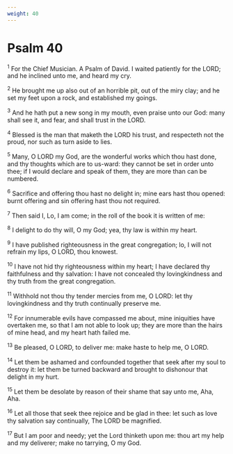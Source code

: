 ```yaml
---
weight: 40
---
```


# Psalm 40

<sup>1</sup> For the Chief Musician. A Psalm of David. I waited patiently for the LORD; and he inclined unto me, and heard my cry. 

<sup>2</sup> He brought me up also out of an horrible pit, out of the miry clay; and he set my feet upon a rock, and established my goings. 

<sup>3</sup> And he hath put a new song in my mouth, even praise unto our God: many shall see it, and fear, and shall trust in the LORD. 

<sup>4</sup> Blessed is the man that maketh the LORD his trust, and respecteth not the proud, nor such as turn aside to lies. 

<sup>5</sup> Many, O LORD my God, are the wonderful works which thou hast done, and thy thoughts which are to us-ward: they cannot be set in order unto thee; if I would declare and speak of them, they are more than can be numbered. 

<sup>6</sup> Sacrifice and offering thou hast no delight in; mine ears hast thou opened: burnt offering and sin offering hast thou not required. 

<sup>7</sup> Then said I, Lo, I am come; in the roll of the book it is written of me: 

<sup>8</sup> I delight to do thy will, O my God; yea, thy law is within my heart. 

<sup>9</sup> I have published righteousness in the great congregation; lo, I will not refrain my lips, O LORD, thou knowest. 

<sup>10</sup> I have not hid thy righteousness within my heart; I have declared thy faithfulness and thy salvation: I have not concealed thy lovingkindness and thy truth from the great congregation. 

<sup>11</sup> Withhold not thou thy tender mercies from me, O LORD: let thy lovingkindness and thy truth continually preserve me. 

<sup>12</sup> For innumerable evils have compassed me about, mine iniquities have overtaken me, so that I am not able to look up; they are more than the hairs of mine head, and my heart hath failed me. 

<sup>13</sup> Be pleased, O LORD, to deliver me: make haste to help me, O LORD. 

<sup>14</sup> Let them be ashamed and confounded together that seek after my soul to destroy it: let them be turned backward and brought to dishonour that delight in my hurt. 

<sup>15</sup> Let them be desolate by reason of their shame that say unto me, Aha, Aha. 

<sup>16</sup> Let all those that seek thee rejoice and be glad in thee: let such as love thy salvation say continually, The LORD be magnified. 

<sup>17</sup> But I am poor and needy; yet the Lord thinketh upon me: thou art my help and my deliverer; make no tarrying, O my God. 


